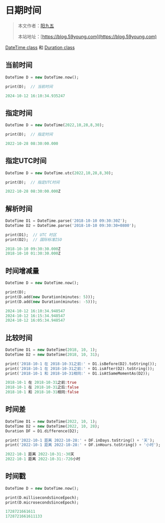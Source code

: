 # 日期时间

> 本文作者：[阳九五](https://github.com/CN-YoungYang)
>
> 本站地址：[https://blog.59young.com](https://blog.59young.com)

[DateTime class](https://api.dart.dev/stable/3.5.3/dart-core/DateTime-class.html) 和 [Duration class](https://api.dart.dev/stable/3.5.3/dart-core/Duration-class.html)

## 当前时间
```dart
DateTime D = new DateTime.now();

print(D);  // 当前时间

2024-10-12 16:10:34.935247
```

## 指定时间
```dart
DateTime D = new DateTime(2022,10,28,8,30);

print(D);  // 指定时间

2022-10-28 08:30:00.000
```

## 指定UTC时间
```dart
DateTime D = new DateTime.utc(2022,10,28,8,30);

print(D);  // 指定UTC时间

2022-10-28 08:30:00.000Z
```

## 解析时间
```dart
DateTime D1 = DateTime.parse('2018-10-10 09:30:30Z');
DateTime D2 = DateTime.parse('2018-10-10 09:30:30+0800');

print(D1);  // UTC 时区
print(D2);  // 国际标准ISO

2018-10-10 09:30:30.000Z
2018-10-10 01:30:30.000Z
```

## 时间增减量
```dart
DateTime D = new DateTime.now();

print(D);
print(D.add(new Duration(minutes: 5)));
print(D.add(new Duration(minutes: -5)));

2024-10-12 16:10:34.948547
2024-10-12 16:15:34.948547
2024-10-12 16:05:34.948547
```

## 比较时间
```dart
DateTime D1 = new DateTime(2018, 10, 1);
DateTime D2 = new DateTime(2018, 10, 31);

print('2018-10-1 在 2018-10-31之前:' + D1.isBefore(D2).toString());
print('2018-10-1 在 2018-10-31之前:' + D1.isAfter(D2).toString());
print('2018-10-1 和 2018-10-31相同:' + D1.isAtSameMomentAs(D2));

2018-10-1 在 2018-10-31之前:true
2018-10-1 在 2018-10-31之后:false
2018-10-1 和 2018-10-31相同:false
```

## 时间差
```dart
DateTime D1 = new DateTime(2022, 10, 1);
DateTime D2 = new DateTime(2022, 10, 28);
Duration DF = D1.difference(D2);

print('2022-10-1 距离 2022-10-28:' + DF.inDays.toString() + '天');
print('2022-10-1 距离 2022-10-28:' + DF.inHours.toString() + '小时');

2022-10-1 距离 2022-10-31:-30天
2022-10-1 距离 2022-10-31:-720小时
```

## 时间戳
```dart
DateTime D = new DateTime.now();

print(D.millisecondsSinceEpoch);
print(D.microsecondsSinceEpoch);

1728721661611
1728721661611133
```